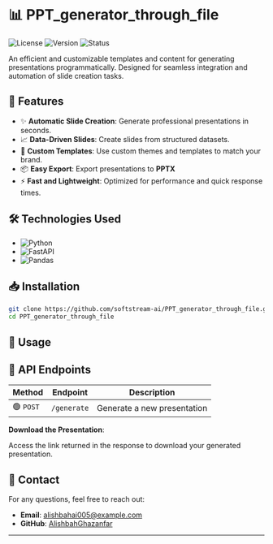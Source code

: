 

# 📊 **PPT_generator_through_file**

![License](https://img.shields.io/badge/License-MIT-blue) ![Version](https://img.shields.io/badge/Version-1.0.0-green) ![Status](https://img.shields.io/badge/Status-Active-brightgreen)

An efficient and customizable templates and content for generating presentations programmatically. Designed for seamless integration and automation of slide creation tasks.

## 🚀 **Features**

- ✨ **Automatic Slide Creation**: Generate professional presentations in seconds.
- 📈 **Data-Driven Slides**: Create slides from structured datasets.
- 🎨 **Custom Templates**: Use custom themes and templates to match your brand.
- 📦 **Easy Export**: Export presentations to **PPTX**
- ⚡ **Fast and Lightweight**: Optimized for performance and quick response times.

## 🛠️ **Technologies Used**

- ![Python](https://img.shields.io/badge/Python-3.11-3776AB?logo=python&logoColor=white)
- ![FastAPI](https://img.shields.io/badge/FastAPI-0.103.1-009688?logo=fastapi&logoColor=white)
- ![Pandas](https://img.shields.io/badge/Pandas-1.5.3-150458?logo=pandas&logoColor=white)


## 📥 **Installation**

```bash
git clone https://github.com/softstream-ai/PPT_generator_through_file.git
cd PPT_generator_through_file

```

## 🚦 **Usage**



## 📝 **API Endpoints**

| Method | Endpoint          | Description                    |
|--------|-------------------|--------------------------------|
| 🟢 `POST` | `/generate`       | Generate a new presentation    |

 **Download the Presentation**:

   Access the link returned in the response to download your generated presentation.



## 📧 **Contact**

For any questions, feel free to reach out:

- **Email**: alishbahai005@example.com
- **GitHub**: [AlishbahGhazanfar](https://github.com/AlishbahGhazanfar)

---

